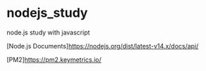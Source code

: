 # nodejs_study
node.js study with javascript


[Node.js Documents]<https://nodejs.org/dist/latest-v14.x/docs/api/>

[PM2]<https://pm2.keymetrics.io/>

